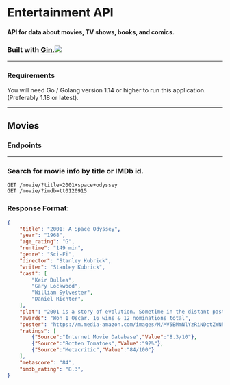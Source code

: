 # Entertainment API
#### API for data about movies, TV shows, books, and comics.

### Built with [Gin.](https://gin-gonic.com/)![](https://www.chetu.com/img/technology-logo/gin-gonic.png)
---
### Requirements
You will need Go / Golang version 1.14 or higher to run this application. (Preferably 1.18 or latest).
___
## Movies
### Endpoints
___
### Search for movie info by title or IMDb id.
```
GET /movie/?title=2001+space+odyssey
GET /movie/?imdb=tt0120915
```
### Response Format:
```json
{
    "title": "2001: A Space Odyssey",
    "year": "1968",
    "age_rating": "G",
    "runtime": "149 min",
    "genre": "Sci-Fi",
    "director": "Stanley Kubrick",
    "writer": "Stanley Kubrick",
    "cast": [
        "Keir Dullea",
        "Gary Lockwood",
        "William Sylvester",
        "Daniel Richter",
    ],
    "plot": "2001 is a story of evolution. Sometime in the distant past, someone or something nudged evolution by placing a monolith on Earth (presumably elsewhere throughout the universe as well). Evolution then enabled humankind to reach the moon's surface, where yet another monolith is found, one that signals the monolith placers that humankind has evolved that far. Now a race begins between computers (HAL) and human (Bowman) to reach the monolith placers. The winner will achieve the next step in evolution, whatever that may be.",
    "awards": "Won 1 Oscar. 16 wins & 12 nominations total",
    "poster": "https://m.media-amazon.com/images/M/MV5BMmNlYzRiNDctZWNhMi00MzI4LThkZTctMTUzMmZkMmFmNThmXkEyXkFqcGdeQXVyNzkwMjQ5NzM@._V1_SX300.jpg",
    "ratings": [
        {"Source":"Internet Movie Database","Value":"8.3/10"},
        {"Source":"Rotten Tomatoes","Value":"92%"},
        {"Source":"Metacritic","Value":"84/100"}
    ],
    "metascore": "84",
    "imdb_rating": "8.3",
}
```